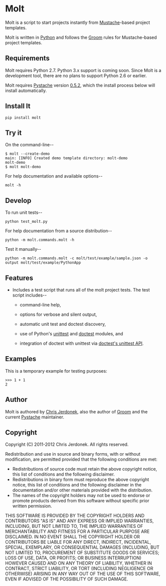 Molt
====

Molt is a script to start projects instantly from
[Mustache](http://mustache.github.com/)-based project templates.

Molt is written in [Python](http://www.python.org/) and follows the
[Groom](http://cjerdonek.github.com/groom/) rules for Mustache-based
project templates.


Requirements
------------

Molt requires Python 2.7.  Python 3.x support is coming soon.  Since Molt is
a development tool, there are no plans to support Python 2.6 or earlier.

Molt requires [Pystache](https://github.com/defunkt/pystache) version
[0.5.2](http://pypi.python.org/pypi/pystache), which the install process
below will install automatically.


Install It
----------

    pip install molt


Try it
------

On the command-line--

    $ molt --create-demo
    main: [INFO] Created demo template directory: molt-demo
    molt-demo
    $ molt molt-demo

For help documentation and available options--

    molt -h


Develop
-------

To run unit tests--

    python test_molt.py

For help documentation from a source distribution--

    python -m molt.commands.molt -h

Test it manually--

    python -m molt.commands.molt -c molt/test/example/sample.json -o output molt/test/example/PythonApp


Features
--------

* Includes a test script that runs all of the molt project tests.
  The test script includes--

  * command-line help,

  * options for verbose and silent output,

  * automatic unit test and doctest discovery,

  * use of Python's [unittest](http://docs.python.org/library/unittest.html)
    and [doctest](http://docs.python.org/library/doctest.html) modules, and

  * integration of doctest with unittest via
    [doctest's unittest API](http://docs.python.org/library/doctest.html#unittest-api).


Examples
--------

This is a temporary example for testing purposes:

    >>> 1 + 1
    2


Author
------

Molt is authored by [Chris Jerdonek](https://github.com/cjerdonek), also
the author of [Groom](http://cjerdonek.github.com/groom/) and the current
[Pystache](https://github.com/defunkt/pystache) maintainer.


Copyright
---------

Copyright (C) 2011-2012 Chris Jerdonek. All rights reserved.

Redistribution and use in source and binary forms, with or without
modification, are permitted provided that the following conditions are met:

* Redistributions of source code must retain the above copyright notice,
  this list of conditions and the following disclaimer.
* Redistributions in binary form must reproduce the above copyright notice,
  this list of conditions and the following disclaimer in the documentation
  and/or other materials provided with the distribution.
* The names of the copyright holders may not be used to endorse or promote
  products derived from this software without specific prior written
  permission.

THIS SOFTWARE IS PROVIDED BY THE COPYRIGHT HOLDERS AND CONTRIBUTORS "AS IS"
AND ANY EXPRESS OR IMPLIED WARRANTIES, INCLUDING, BUT NOT LIMITED TO, THE
IMPLIED WARRANTIES OF MERCHANTABILITY AND FITNESS FOR A PARTICULAR PURPOSE
ARE DISCLAIMED. IN NO EVENT SHALL THE COPYRIGHT HOLDER OR CONTRIBUTORS BE
LIABLE FOR ANY DIRECT, INDIRECT, INCIDENTAL, SPECIAL, EXEMPLARY, OR
CONSEQUENTIAL DAMAGES (INCLUDING, BUT NOT LIMITED TO, PROCUREMENT OF
SUBSTITUTE GOODS OR SERVICES; LOSS OF USE, DATA, OR PROFITS; OR BUSINESS
INTERRUPTION) HOWEVER CAUSED AND ON ANY THEORY OF LIABILITY, WHETHER IN
CONTRACT, STRICT LIABILITY, OR TORT (INCLUDING NEGLIGENCE OR OTHERWISE)
ARISING IN ANY WAY OUT OF THE USE OF THIS SOFTWARE, EVEN IF ADVISED OF THE
POSSIBILITY OF SUCH DAMAGE.
